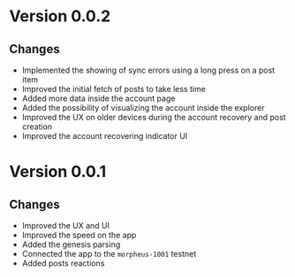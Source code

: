 # Version 0.0.2
## Changes
- Implemented the showing of sync errors using a long press on a post item
- Improved the initial fetch of posts to take less time
- Added more data inside the account page 
- Added the possibility of visualizing the account inside the explorer
- Improved the UX on older devices during the account recovery and post creation 
- Improved the account recovering indicator UI

# Version 0.0.1
## Changes
- Improved the UX and UI
- Improved the speed on the app
- Added the genesis parsing
- Connected the app to the `morpheus-1001` testnet
- Added posts reactions